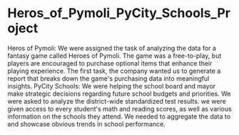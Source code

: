 # Heros_of_Pymoli_PyCity_Schools_Project

Heros of Pymoli:
  We were assigned the task of analyzing the data for a fantasy game called Heroes of Pymoli. The game was a free-to-play, but players are encouraged to purchase optional items that enhance their playing experience. The first task, the company wanted us to generate a report that breaks down the game's purchasing data into meaningful insights. 
PyCity Schools:
  We were helping the  school board and mayor make strategic decisions regarding future school budgets and priorities. We were asked to analyze the district-wide standardized test results. we were given access to every student's math and reading scores, as well as various information on the schools they attend. We needed to aggregate the data to and showcase obvious trends in school performance.
